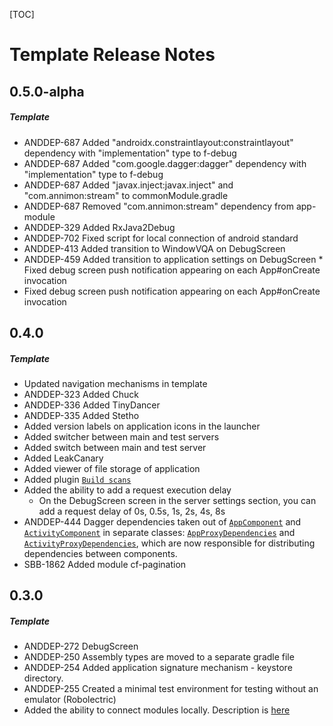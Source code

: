 [TOC]
# Template Release Notes
## 0.5.0-alpha
##### Template
* ANDDEP-687 Added "androidx.constraintlayout:constraintlayout" dependency with "implementation" type to f-debug
* ANDDEP-687 Added "com.google.dagger:dagger" dependency with "implementation" type to f-debug
* ANDDEP-687 Added "javax.inject:javax.inject" and "com.annimon:stream" to commonModule.gradle
* ANDDEP-687 Removed "com.annimon:stream" dependency from app-module
* ANDDEP-329 Added RxJava2Debug
* ANDDEP-702 Fixed script for local connection of android standard
* ANDDEP-413 Added transition to WindowVQA on DebugScreen
* ANDDEP-459 Added transition to application settings on DebugScreen * Fixed debug screen push notification appearing on each App#onCreate invocation
* Fixed debug screen push notification appearing on each App#onCreate invocation

## 0.4.0
##### Template
* Updated navigation mechanisms in template
* ANDDEP-323 Added Chuck
* ANDDEP-336 Added TinyDancer
* ANDDEP-335 Added Stetho
* Added version labels on application icons in the launcher
* Added switcher between main and test servers
* Added switch between main and test server
* Added LeakCanary
* Added viewer of file storage of application
* Added plugin [`Build scans`](https://guides.gradle.org/creating-build-scans/)
* Added the ability to add a request execution delay
  * On the DebugScreen screen in the server settings section, you can add a request delay of 0s, 0.5s, 1s, 2s, 4s, 8s
* ANDDEP-444 Dagger dependencies taken out of [`AppComponent`](template/base_feature/src/main/java/ru/surfstudio/standard/application/app/di/AppComponent.kt)
and [`ActivityComponent`](template/base_feature/src/main/java/ru/surfstudio/standard/ui/activity/di/ActivityComponent.kt)
in separate classes:  [`AppProxyDependencies`](template/base_feature/src/main/java/ru/surfstudio/standard/application/app/di/AppProxyDependencies.kt)
and [`ActivityProxyDependencies`](template/base_feature/src/main/java/ru/surfstudio/standard/ui/activity/di/ActivityProxyDependencies.kt),
which are now responsible for distributing dependencies between components.
* SBB-1862 Added module cf-pagination

## 0.3.0
##### Template
* ANDDEP-272 DebugScreen
* ANDDEP-250 Assembly types are moved to a separate gradle file
* ANDDEP-254 Added application signature mechanism - keystore directory.
* ANDDEP-255 Created a minimal test environment for testing without an emulator (Robolectric)
* Added the ability to connect modules locally. Description is [here](template/android-standard/README.md)